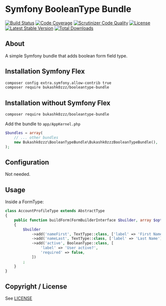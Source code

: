 # Symfony BooleanType Bundle

[![Build Status](https://img.shields.io/scrutinizer/build/g/Bukashk0zzz/BooleanTypeBundle.svg?style=flat-square)](https://travis-ci.org/Bukashk0zzz/BooleanTypeBundle)
[![Code Coverage](https://img.shields.io/codecov/c/github/Bukashk0zzz/BooleanTypeBundle.svg?style=flat-square)](https://codecov.io/github/Bukashk0zzz/BooleanTypeBundle)
[![Scrutinizer Code Quality](https://img.shields.io/scrutinizer/g/Bukashk0zzz/BooleanTypeBundle.svg?style=flat-square)](https://scrutinizer-ci.com/g/Bukashk0zzz/BooleanTypeBundle/?branch=master)
[![License](https://img.shields.io/packagist/l/Bukashk0zzz/booleantype-bundle.svg?style=flat-square)](https://packagist.org/packages/Bukashk0zzz/booleantype-bundle)
[![Latest Stable Version](https://img.shields.io/packagist/v/Bukashk0zzz/booleantype-bundle.svg?style=flat-square)](https://packagist.org/packages/Bukashk0zzz/booleantype-bundle)
[![Total Downloads](https://img.shields.io/packagist/dt/Bukashk0zzz/booleantype-bundle.svg?style=flat-square)](https://packagist.org/packages/Bukashk0zzz/booleantype-bundle)


About
-----

A simple Symfony bundle that adds boolean form field type.

Installation Symfony Flex
------------

```bash
composer config extra.symfony.allow-contrib true
composer require bukashk0zzz/booleantype-bundle
```

Installation without Symfony Flex
------------

```bash
composer require bukashk0zzz/booleantype-bundle
```

Add the bundle to `app/AppKernel.php`

```php
$bundles = array(
	// ... other bundles
	new Bukashk0zzz\BooleanTypeBundle\Bukashk0zzzBooleanTypeBundle(),
);
```

Configuration
-------------

Not needed.


Usage
-----

Inside a FormType:

```php
class AccountProfileType extends AbstractType
{
    public function buildForm(FormBuilderInterface $builder, array $options)
    {
        $builder
            ->add('nameFirst', TextType::class, ['label' => 'First Name'])
            ->add('nameLast', TextType::class, ['label' => 'Last Name'])
            ->add('active', BooleanType::class, [
                'label' => 'User active?',
                'required' => false,
            ])
        ;
    }
}
```

Copyright / License
-------------------

See [LICENSE](https://github.com/bukashk0zzz/BooleanTypeBundle/blob/master/LICENSE)
